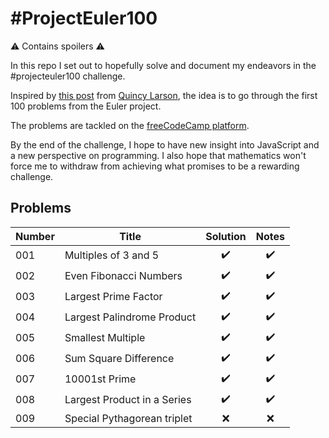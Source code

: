 # #ProjectEuler100

⚠️ Contains spoilers ⚠️

In this repo I set out to hopefully solve and document my endeavors in the #projecteuler100 challenge.

Inspired by [this post](https://www.freecodecamp.org/news/developer-new-years-resolution-guide/#the-projecteuler100-challenge-the-dark-souls-of-new-year-s-resolutions) from [Quincy Larson](https://twitter.com/ossia), the idea is to go through the first 100 problems from the Euler project.

The problems are tackled on the [freeCodeCamp platform](https://www.freecodecamp.org/learn/coding-interview-prep/project-euler/).

By the end of the challenge, I hope to have new insight into JavaScript and a new perspective on programming. I also hope that mathematics won't force me to withdraw from achieving what promises to be a rewarding challenge.

## Problems

| Number | Title                       | Solution | Notes |
| ------ | --------------------------- | :------: | :---: |
| 001    | Multiples of 3 and 5        |    ✔️    |  ✔️   |
| 002    | Even Fibonacci Numbers      |    ✔️    |  ✔️   |
| 003    | Largest Prime Factor        |    ✔️    |  ✔️   |
| 004    | Largest Palindrome Product  |    ✔️    |  ✔️   |
| 005    | Smallest Multiple           |    ✔️    |  ✔️   |
| 006    | Sum Square Difference       |    ✔️    |  ✔️   |
| 007    | 10001st Prime               |    ✔️    |  ✔️   |
| 008    | Largest Product in a Series |    ✔️    |  ✔️   |
| 009    | Special Pythagorean triplet |    ❌    |  ❌   |

<!-- | 00x|Title|❌|❌| -->
<!-- ✔️❌❓ -->
